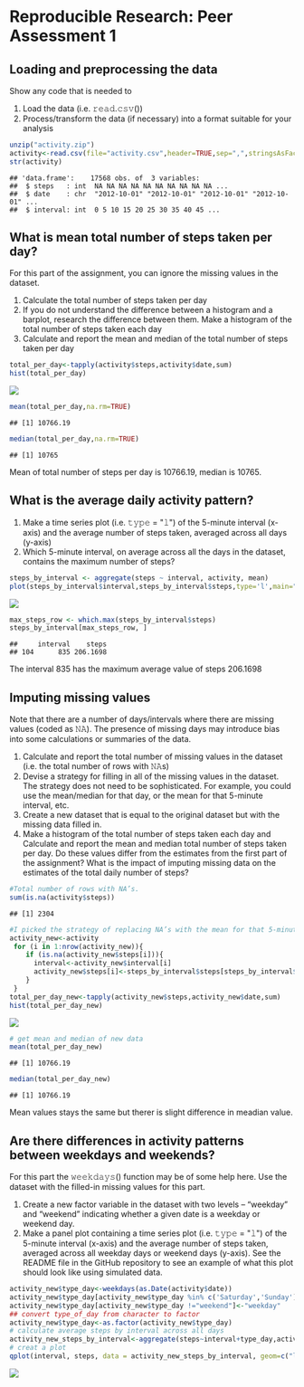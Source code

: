 # Reproducible Research: Peer Assessment 1


## Loading and preprocessing the data
Show any code that is needed to

1. Load the data (i.e. 𝚛𝚎𝚊𝚍.𝚌𝚜𝚟())
2. Process/transform the data (if necessary) into a format suitable for your analysis


```r
unzip("activity.zip")
activity<-read.csv(file="activity.csv",header=TRUE,sep=",",stringsAsFactors = FALSE)
str(activity)
```

```
## 'data.frame':	17568 obs. of  3 variables:
##  $ steps   : int  NA NA NA NA NA NA NA NA NA NA ...
##  $ date    : chr  "2012-10-01" "2012-10-01" "2012-10-01" "2012-10-01" ...
##  $ interval: int  0 5 10 15 20 25 30 35 40 45 ...
```
## What is mean total number of steps taken per day?

For this part of the assignment, you can ignore the missing values in the dataset.

1. Calculate the total number of steps taken per day
2. If you do not understand the difference between a histogram and a barplot, research the difference between them. Make a histogram of the total number of steps taken each day
3. Calculate and report the mean and median of the total number of steps taken per day


```r
total_per_day<-tapply(activity$steps,activity$date,sum)
hist(total_per_day)
```

![](PA1_template_files/figure-html/unnamed-chunk-3-1.png)

```r
mean(total_per_day,na.rm=TRUE)
```

```
## [1] 10766.19
```

```r
median(total_per_day,na.rm=TRUE)
```

```
## [1] 10765
```
Mean of total number of steps per day is 10766.19, median is 10765.

## What is the average daily activity pattern?
1. Make a time series plot (i.e. 𝚝𝚢𝚙𝚎 = "𝚕") of the 5-minute interval (x-axis) and the average number of steps taken, averaged across all days (y-axis)
2. Which 5-minute interval, on average across all the days in the dataset, contains the maximum number of steps?


```r
steps_by_interval <- aggregate(steps ~ interval, activity, mean)
plot(steps_by_interval$interval,steps_by_interval$steps,type='l',main="Average number of steps over all days", xlab="Interval", ylab="Average number of steps")
```

![](PA1_template_files/figure-html/unnamed-chunk-4-1.png)

```r
max_steps_row <- which.max(steps_by_interval$steps)
steps_by_interval[max_steps_row, ]
```

```
##     interval    steps
## 104      835 206.1698
```
The interval 835 has the maximum average value of steps 206.1698

## Imputing missing values
Note that there are a number of days/intervals where there are missing values (coded as 𝙽𝙰). The presence of missing days may introduce bias into some calculations or summaries of the data.

1. Calculate and report the total number of missing values in the dataset (i.e. the total number of rows with 𝙽𝙰s)
2. Devise a strategy for filling in all of the missing values in the dataset. The strategy does not need to be sophisticated. For example, you could use the mean/median for that day, or the mean for that 5-minute interval, etc.
3. Create a new dataset that is equal to the original dataset but with the missing data filled in.
4. Make a histogram of the total number of steps taken each day and Calculate and report the mean and median total number of steps taken per day. Do these values differ from the estimates from the first part of the assignment? What is the impact of imputing missing data on the estimates of the total daily number of steps?



```r
#Total number of rows with NA’s.
sum(is.na(activity$steps))
```

```
## [1] 2304
```

```r
#I picked the strategy of replacing NA’s with the mean for that 5-minute interval.
activity_new<-activity
 for (i in 1:nrow(activity_new)){
    if (is.na(activity_new$steps[i])){
      interval<-activity_new$interval[i]
      activity_new$steps[i]<-steps_by_interval$steps[steps_by_interval$interval==interval]
    }
 }
total_per_day_new<-tapply(activity_new$steps,activity_new$date,sum)
hist(total_per_day_new)
```

![](PA1_template_files/figure-html/unnamed-chunk-5-1.png)

```r
# get mean and median of new data
mean(total_per_day_new)
```

```
## [1] 10766.19
```

```r
median(total_per_day_new)
```

```
## [1] 10766.19
```
Mean values stays the same but therer is slight difference in meadian value.

## Are there differences in activity patterns between weekdays and weekends?
For this part the 𝚠𝚎𝚎𝚔𝚍𝚊𝚢𝚜() function may be of some help here. Use the dataset with the filled-in missing values for this part.

1. Create a new factor variable in the dataset with two levels – “weekday” and “weekend” indicating whether a given date is a weekday or weekend day.
2. Make a panel plot containing a time series plot (i.e. 𝚝𝚢𝚙𝚎 = "𝚕") of the 5-minute interval (x-axis) and the average number of steps taken, averaged across all weekday days or weekend days (y-axis). See the README file in the GitHub repository to see an example of what this plot should look like using simulated data.


```r
activity_new$type_day<-weekdays(as.Date(activity$date))
activity_new$type_day[activity_new$type_day %in% c('Saturday','Sunday')]<-"weekend"
activity_new$type_day[activity_new$type_day !="weekend"]<-"weekday"
## convert type_of_day from character to factor
activity_new$type_day<-as.factor(activity_new$type_day)
# calculate average steps by interval across all days
activity_new_steps_by_interval<-aggregate(steps~interval+type_day,activity_new,mean)
# creat a plot
qplot(interval, steps, data = activity_new_steps_by_interval, geom=c("line"),xlab = "Interval", ylab = "Number of steps", main = "") +facet_wrap(~ type_day, ncol = 1)
```

![](PA1_template_files/figure-html/unnamed-chunk-6-1.png)
